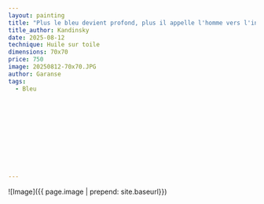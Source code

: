 ```yaml
---
layout: painting
title: "Plus le bleu devient profond, plus il appelle l'homme vers l'infini." 
title_author: Kandinsky  
date: 2025-08-12
technique: Huile sur toile
dimensions: 70x70
price: 750
image: 20250812-70x70.JPG
author: Garanse
tags:
  - Bleu
  
 
  
  
  
  
 
 
  
  
  
---
```

![Image]({{ page.image | prepend: site.baseurl}})

